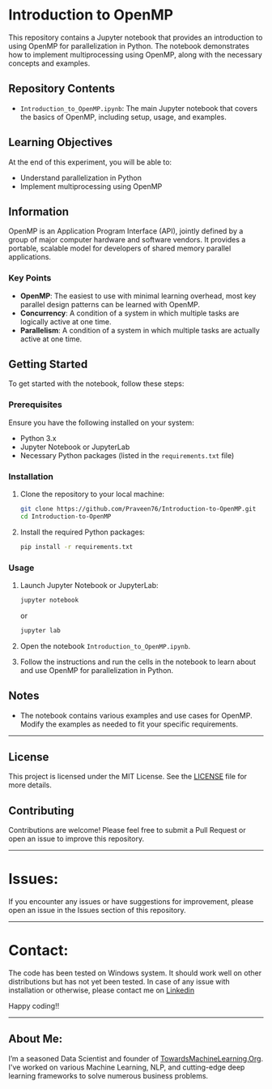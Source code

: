 # Introduction to OpenMP

This repository contains a Jupyter notebook that provides an introduction to using OpenMP for parallelization in Python. The notebook demonstrates how to implement multiprocessing using OpenMP, along with the necessary concepts and examples.

## Repository Contents

- `Introduction_to_OpenMP.ipynb`: The main Jupyter notebook that covers the basics of OpenMP, including setup, usage, and examples.

## Learning Objectives

At the end of this experiment, you will be able to:

- Understand parallelization in Python
- Implement multiprocessing using OpenMP

## Information

OpenMP is an Application Program Interface (API), jointly defined by a group of major computer hardware and software vendors. It provides a portable, scalable model for developers of shared memory parallel applications.

### Key Points

- **OpenMP**: The easiest to use with minimal learning overhead, most key parallel design patterns can be learned with OpenMP.
- **Concurrency**: A condition of a system in which multiple tasks are logically active at one time.
- **Parallelism**: A condition of a system in which multiple tasks are actually active at one time.

## Getting Started

To get started with the notebook, follow these steps:

### Prerequisites

Ensure you have the following installed on your system:

- Python 3.x
- Jupyter Notebook or JupyterLab
- Necessary Python packages (listed in the `requirements.txt` file)

### Installation

1. Clone the repository to your local machine:

    ```sh
    git clone https://github.com/Praveen76/Introduction-to-OpenMP.git
    cd Introduction-to-OpenMP
    ```

2. Install the required Python packages:

    ```sh
    pip install -r requirements.txt
    ```

### Usage

1. Launch Jupyter Notebook or JupyterLab:

    ```sh
    jupyter notebook
    ```

    or

    ```sh
    jupyter lab
    ```

2. Open the notebook `Introduction_to_OpenMP.ipynb`.

3. Follow the instructions and run the cells in the notebook to learn about and use OpenMP for parallelization in Python.

## Notes

- The notebook contains various examples and use cases for OpenMP. Modify the examples as needed to fit your specific requirements.

---

## License

This project is licensed under the MIT License. See the [LICENSE](LICENSE) file for more details.

## Contributing

Contributions are welcome! Please feel free to submit a Pull Request or open an issue to improve this repository.

---

# Issues:
If you encounter any issues or have suggestions for improvement, please open an issue in the Issues section of this repository.

---

# Contact:
The code has been tested on Windows system. It should work well on other distributions but has not yet been tested. In case of any issue with installation or otherwise, please contact me on [Linkedin](https://www.linkedin.com/in/praveen-kumar-anwla-49169266/)

Happy coding!!

---
## **About Me**:
I’m a seasoned Data Scientist and founder of [TowardsMachineLearning.Org](https://towardsmachinelearning.org/). I've worked on various Machine Learning, NLP, and cutting-edge deep learning frameworks to solve numerous business problems.

